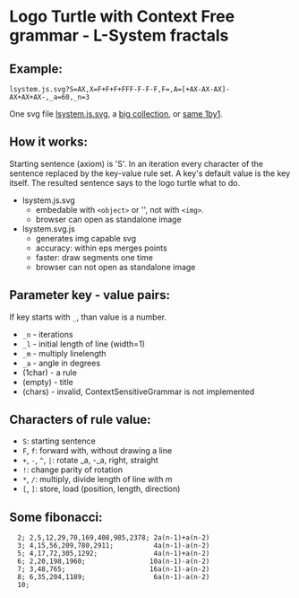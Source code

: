 #  Logo Turtle with Context Free grammar - L-System fractals

##  Example:
`lsystem.js.svg?S=AX,X=F+F+F+FFF-F-F-F,F=,A=[+AX-AX-AX]-AX+AX+AX-,_a=60,_n=3`

One svg file [lsystem.js.svg](lsystem.js.svg), a [big collection](lsystem.examples.html), or [same 1by1](demo.html).

##  How it works:
Starting sentence (axiom) is 'S'. In an iteration every character of the
sentence replaced by the key-value rule set. A key's default value is the
key itself. The resulted sentence says to the logo turtle what to do.

- lsystem.js.svg
  - embedable with `<object>` or '<embed>', not with `<img>`.
  - browser can open as standalone image
- lsystem.svg.js
  - generates img capable svg
  - accuracy: within eps merges points
  - faster: draw segments one time
  - browser can not open as standalone image

##  Parameter key - value pairs:
If key starts with `_`, than value is a number.
- `_n` - iterations
- `_l` - initial length of line (width=1)
- `_m` - multiply linelength
- `_a` - angle in degrees
- (1char) - a rule
- (empty) - title 
- (chars) - invalid, ContextSensitiveGrammar is not implemented

##  Characters of rule value:
- `S`: starting sentence
- `F`, `f`: forward with, without drawing a line
- `+`, `-`, `^`, `|`: rotate _a, -_a, right, straight
- `!`: change parity of rotation
- `*`, `/`: multiply, divide length of line with m
- `[`, `]`: store, load (position, length, direction) 

##  Some fibonacci:
```
  2; 2,5,12,29,70,169,408,985,2378; 2a(n-1)+a(n-2)
  3; 4,15,56,209,780,2911;          4a(n-1)-a(n-2)
  5; 4,17,72,305,1292;              4a(n-1)+a(n-2)
  6; 2,20,198,1960;                10a(n-1)-a(n-2)
  7; 3,48,765;                     16a(n-1)-a(n-2)
  8; 6,35,204,1189;                 6a(n-1)-a(n-2)
  10;
```
